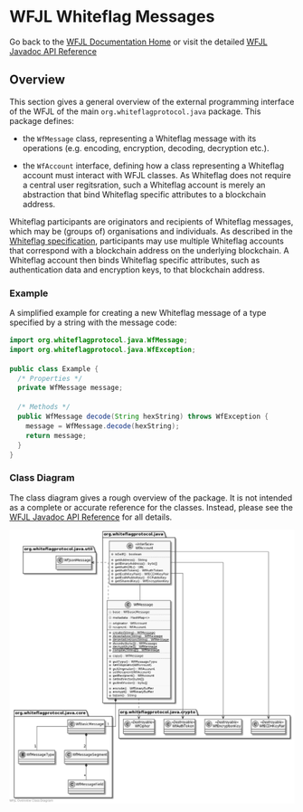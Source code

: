 # WFJL Whiteflag Messages

Go back to the [WFJL Documentation Home](../index.md) or visit
the detailed [WFJL Javadoc API Reference](../javadoc)

## Overview

This section gives a general overview of the external programming interface
of the WFJL of the main `org.whiteflagprotocol.java` package. This package
defines:

* the `WfMessage` class, representing a Whiteflag message with its operations
  (e.g. encoding, encryption, decoding, decryption etc.).

* the `WfAccount` interface, defining how a class representing a Whiteflag
  account must interact with WFJL classes. As Whiteflag does not require a
  central user regitsration, such a Whiteflag account is merely an abstraction
  that bind Whiteflag specific attributes to a blockchain address.
  
Whiteflag participants are originators and recipients of Whiteflag messages,
which may be (groups of) organisations and individuals. As described in the
[Whiteflag specification](https://standard.whiteflagprotocol.org), participants
may use multiple Whiteflag accounts that correspond with a blockchain address
on the underlying blockchain. A Whiteflag account then binds Whiteflag specific
attributes, such as authentication data and encryption keys, to that blockchain
address.

### Example

A simplified example for creating a new Whiteflag message of a type specified
by a string with the message code:

```java
import org.whiteflagprotocol.java.WfMessage;
import org.whiteflagprotocol.java.WfException;

public class Example {
  /* Properties */
  private WfMessage message;

  /* Methods */
  public WfMessage decode(String hexString) throws WfException {
    message = WfMessage.decode(hexString);
    return message;
  }
}
```

### Class Diagram

The class diagram gives a rough overview of the package. It is not intended as
a complete or accurate reference for the classes. Instead, please see the
[WFJL Javadoc API Reference](../javadoc) for all details.

![WFJL Message Class Diagram](../uml/overview.png)
